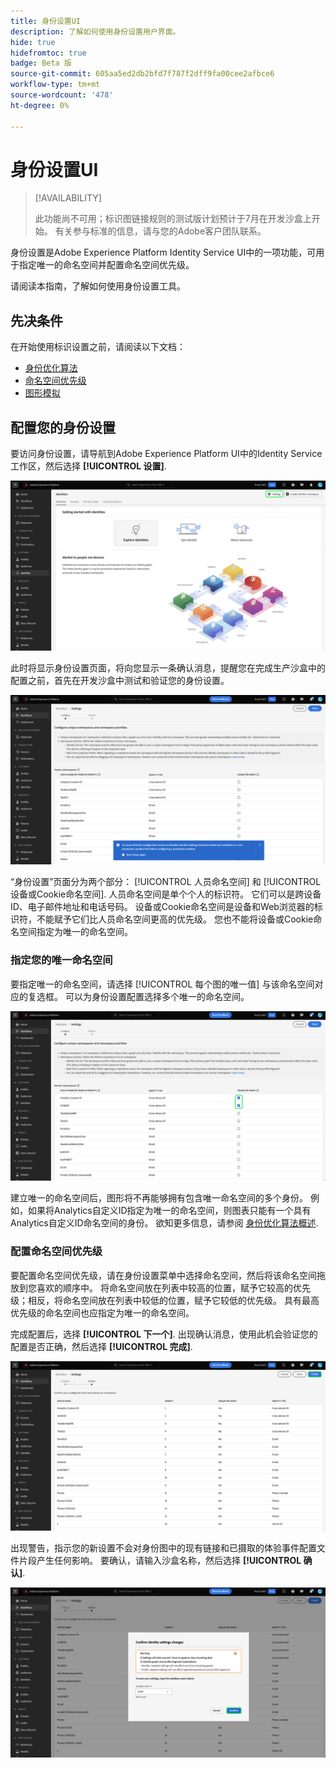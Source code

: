 ```yaml
---
title: 身份设置UI
description: 了解如何使用身份设置用户界面。
hide: true
hidefromtoc: true
badge: Beta 版
source-git-commit: 605aa5ed2db2bfd7f787f2dff9fa00cee2afbce6
workflow-type: tm+mt
source-wordcount: '478'
ht-degree: 0%

---
```


# 身份设置UI

>[!AVAILABILITY]
>
>此功能尚不可用；标识图链接规则的测试版计划预计于7月在开发沙盒上开始。 有关参与标准的信息，请与您的Adobe客户团队联系。

身份设置是Adobe Experience Platform Identity Service UI中的一项功能，可用于指定唯一的命名空间并配置命名空间优先级。

请阅读本指南，了解如何使用身份设置工具。

## 先决条件

在开始使用标识设置之前，请阅读以下文档：

* [身份优化算法](./identity-optimization-algorithm.md)
* [命名空间优先级](./namespace-priority.md)
* [图形模拟](./graph-simulation.md)

## 配置您的身份设置

要访问身份设置，请导航到Adobe Experience Platform UI中的Identity Service工作区，然后选择 **[!UICONTROL 设置]**.

![已选择身份设置按钮。](../images/rules/identity-ui.png)

此时将显示身份设置页面，将向您显示一条确认消息，提醒您在完成生产沙盒中的配置之前，首先在开发沙盒中测试和验证您的身份设置。

![身份设置页面。](../images/rules/identity-settings.png)

“身份设置”页面分为两个部分： [!UICONTROL 人员命名空间] 和 [!UICONTROL 设备或Cookie命名空间]. 人员命名空间是单个个人的标识符。 它们可以是跨设备ID、电子邮件地址和电话号码。 设备或Cookie命名空间是设备和Web浏览器的标识符，不能赋予它们比人员命名空间更高的优先级。 您也不能将设备或Cookie命名空间指定为唯一的命名空间。

### 指定您的唯一命名空间

要指定唯一的命名空间，请选择 [!UICONTROL 每个图的唯一值] 与该命名空间对应的复选框。 可以为身份设置配置选择多个唯一的命名空间。

![已选择两个唯一的命名空间。](../images/rules/unique-namespaces.png)

建立唯一的命名空间后，图形将不再能够拥有包含唯一命名空间的多个身份。 例如，如果将Analytics自定义ID指定为唯一的命名空间，则图表只能有一个具有Analytics自定义ID命名空间的身份。 欲知更多信息，请参阅 [身份优化算法概述](./identity-optimization-algorithm.md#unique-namespace).

### 配置命名空间优先级

要配置命名空间优先级，请在身份设置菜单中选择命名空间，然后将该命名空间拖放到您喜欢的顺序中。 将命名空间放在列表中较高的位置，赋予它较高的优先级；相反，将命名空间放在列表中较低的位置，赋予它较低的优先级。 具有最高优先级的命名空间也应指定为唯一的命名空间。

完成配置后，选择 **[!UICONTROL 下一个]**. 出现确认消息，使用此机会验证您的配置是否正确，然后选择 **[!UICONTROL 完成]**.

![验证页面。](../images/rules/validate.png)

出现警告，指示您的新设置不会对身份图中的现有链接和已摄取的体验事件配置文件片段产生任何影响。 要确认，请输入沙盒名称，然后选择 **[!UICONTROL 确认]**.

![确认窗口。](../images/rules/confirm.png)